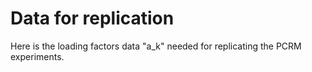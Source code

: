 # Data for replication

Here is the loading factors data "a_k" needed for replicating the PCRM experiments. 
